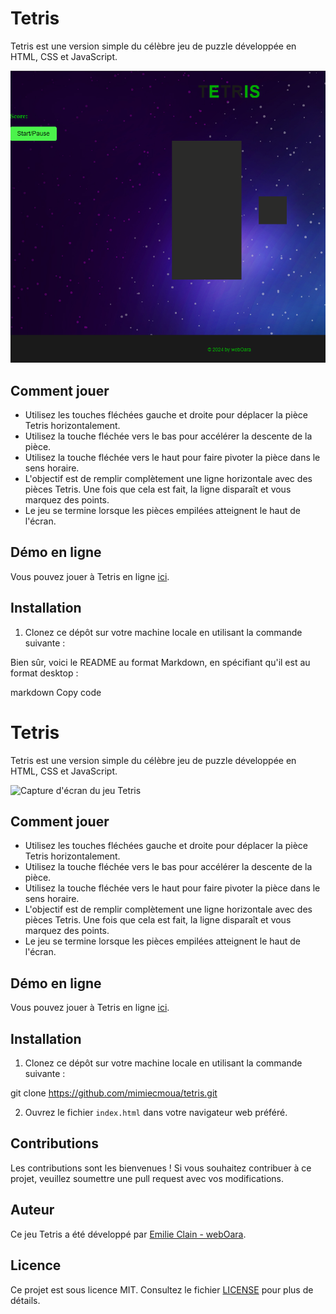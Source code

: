 # Tetris

Tetris est une version simple du célèbre jeu de puzzle développée en HTML, CSS et JavaScript.

![Capture d'écran du jeu Tetris](captureTetris.png)

## Comment jouer

- Utilisez les touches fléchées gauche et droite pour déplacer la pièce Tetris horizontalement.
- Utilisez la touche fléchée vers le bas pour accélérer la descente de la pièce.
- Utilisez la touche fléchée vers le haut pour faire pivoter la pièce dans le sens horaire.
- L'objectif est de remplir complètement une ligne horizontale avec des pièces Tetris. Une fois que cela est fait, la ligne disparaît et vous marquez des points.
- Le jeu se termine lorsque les pièces empilées atteignent le haut de l'écran.

## Démo en ligne

Vous pouvez jouer à Tetris en ligne [ici](lien_vers_la_démo).

## Installation

1. Clonez ce dépôt sur votre machine locale en utilisant la commande suivante :

Bien sûr, voici le README au format Markdown, en spécifiant qu'il est au format desktop :

markdown
Copy code

# Tetris

Tetris est une version simple du célèbre jeu de puzzle développée en HTML, CSS et JavaScript.

![Capture d'écran du jeu Tetris](screenshot.png)

## Comment jouer

- Utilisez les touches fléchées gauche et droite pour déplacer la pièce Tetris horizontalement.
- Utilisez la touche fléchée vers le bas pour accélérer la descente de la pièce.
- Utilisez la touche fléchée vers le haut pour faire pivoter la pièce dans le sens horaire.
- L'objectif est de remplir complètement une ligne horizontale avec des pièces Tetris. Une fois que cela est fait, la ligne disparaît et vous marquez des points.
- Le jeu se termine lorsque les pièces empilées atteignent le haut de l'écran.

## Démo en ligne

Vous pouvez jouer à Tetris en ligne [ici](lien_vers_la_démo).

## Installation

1. Clonez ce dépôt sur votre machine locale en utilisant la commande suivante :

git clone https://github.com/mimiecmoua/tetris.git

2. Ouvrez le fichier `index.html` dans votre navigateur web préféré.

## Contributions

Les contributions sont les bienvenues ! Si vous souhaitez contribuer à ce projet, veuillez soumettre une pull request avec vos modifications.

## Auteur

Ce jeu Tetris a été développé par [Emilie Clain - webOara](lien_vers_votre_portfolio).

## Licence

Ce projet est sous licence MIT. Consultez le fichier [LICENSE](LICENSE) pour plus de détails.
